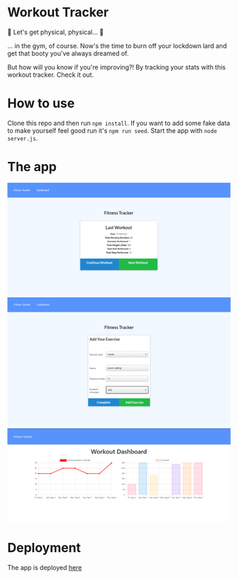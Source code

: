 # Workout Tracker

🎵 Let's get physical, physical... 🎵

... in the gym, of course. Now's the time to burn off your lockdown lard and get that booty you've always dreamed of. 

But how will you know if you're improving?! By tracking your stats with this workout tracker. Check it out.

# How to use

Clone this repo and then run `npm install`. If you want to add some fake data to make yourself feel good run it's `npm run seed`. Start the app with `node server.js`.

# The app

![home](./assets/home.png)
![new-workout](./assets/new-workout.png)
![dashboard](./assets/dashboard.png)

# Deployment

The app is deployed [here](https://jack-workout-tracker.herokuapp.com/)
